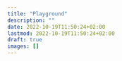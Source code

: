 ```yaml
---
title: "Playground"
description: ""
date: 2022-10-19T11:50:24+02:00
lastmod: 2022-10-19T11:50:24+02:00
draft: true
images: []
---
```

